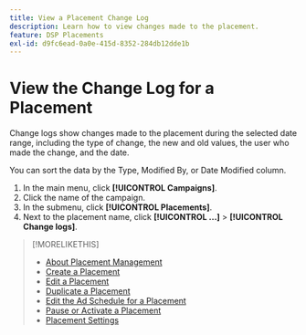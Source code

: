 ```yaml
---
title: View a Placement Change Log
description: Learn how to view changes made to the placement.
feature: DSP Placements
exl-id: d9fc6ead-0a0e-415d-8352-284db12dde1b
---
```

# View the Change Log for a Placement

Change logs show changes made to the placement during the selected date range, including the type of change, the new and old values, the user who made the change, and the date.

You can sort the data by the Type, Modified By, or Date Modified column.

1. In the main menu, click **[!UICONTROL Campaigns]**.
1. Click the name of the campaign.
1. In the submenu, click **[!UICONTROL Placements]**.
1. Next to the placement name, click  **[!UICONTROL ...]** > **[!UICONTROL Change logs]**.

>[!MORELIKETHIS]
>
>* [About Placement Management](placement-about.md)
>* [Create a Placement](placement-create.md)
>* [Edit a Placement](placement-edit.md)
>* [Duplicate a Placement](placement-duplicate.md)
>* [Edit the Ad Schedule for a Placement](placement-edit-ad-schedule.md)
>* [Pause or Activate a Placement](placement-pause-activate.md)
>* [Placement Settings](placement-settings.md)
